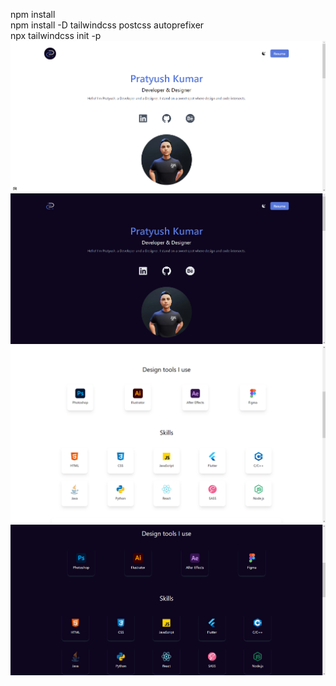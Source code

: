 npm install<br>
npm install -D tailwindcss postcss autoprefixer<br>
npx tailwindcss init -p<br>
<img src='https://raw.githubusercontent.com/Glitchier/Sample-Portfolio-using-React-tailwind.css/main/public/screenshot.png'>
<img src='https://raw.githubusercontent.com/Glitchier/Sample-Portfolio-using-React-tailwind.css/main/public/screenshot-dark.png'>
<img src='https://raw.githubusercontent.com/Glitchier/Sample-Portfolio-using-React-tailwind.css/main/public/screenshot1.png'>
<img src='https://raw.githubusercontent.com/Glitchier/Sample-Portfolio-using-React-tailwind.css/main/public/screenshot1-dark.png'>
